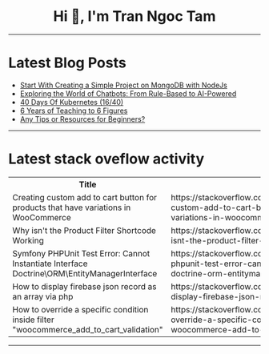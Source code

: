 <h1 align="center">Hi 👋, I'm Tran Ngoc Tam</h1>

---

# Latest Blog Posts 
<!-- BLOG-POST-LIST:START -->
- [Start With Creating a Simple Project on MongoDB with NodeJs](https://dev.to/devops_den/start-with-creating-a-simple-project-on-mongodb-with-nodejs-45ih)
- [Exploring the World of Chatbots: From Rule-Based to AI-Powered](https://dev.to/balagmadhu/exploring-the-world-of-chatbots-from-rule-based-to-ai-powered-2ja5)
- [40 Days Of Kubernetes &lpar;16/40&rpar;](https://dev.to/sina14/40-days-of-kubernetes-1640-3670)
- [6 Years of Teaching to 6 Figures](https://dev.to/muydanny/6-years-of-teaching-to-6-figures-h61)
- [Any Tips or Resources for Beginners?](https://dev.to/grant_ghost_d5a51e2c0d7c5/any-tips-or-resources-for-beginners-del)
<!-- BLOG-POST-LIST:END -->

---

# Latest stack oveflow activity
<table>
  <tr><th>Title</th><th>Link</th></tr>
  <!-- STACKOVERFLOW:START --><tr><td>Creating custom add to cart button for products that have variations in WooCommerce</td><td>https://stackoverflow.com/questions/78761200/creating-custom-add-to-cart-button-for-products-that-have-variations-in-woocomme</td></tr><tr><td>Why isn&#39;t the Product Filter Shortcode Working</td><td>https://stackoverflow.com/questions/78761154/why-isnt-the-product-filter-shortcode-working</td></tr><tr><td>Symfony PHPUnit Test Error: Cannot Instantiate Interface Doctrine\ORM\EntityManagerInterface</td><td>https://stackoverflow.com/questions/78761133/symfony-phpunit-test-error-cannot-instantiate-interface-doctrine-orm-entitymana</td></tr><tr><td>How to display firebase json record as an array via php</td><td>https://stackoverflow.com/questions/78761129/how-to-display-firebase-json-record-as-an-array-via-php</td></tr><tr><td>How to override a specific condition inside filter &quot;woocommerce_add_to_cart_validation&quot;</td><td>https://stackoverflow.com/questions/78760965/how-to-override-a-specific-condition-inside-filter-woocommerce-add-to-cart-vali</td></tr><!-- STACKOVERFLOW:END -->
</table>

---


